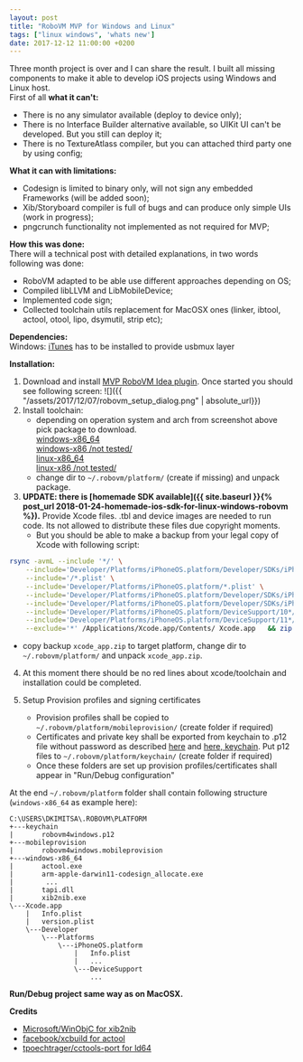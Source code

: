 ```yaml
---
layout: post
title: "RoboVM MVP for Windows and Linux"
tags: ["linux windows", 'whats new']
date: 2017-12-12 11:00:00 +0200
---
```

Three month project is over and I can share the result. I built all missing components to make it able to develop iOS projects using Windows and Linux host.  
First of all **what it can't:**  
<!-- more -->

- There is no any simulator available (deploy to device only);
- There is no Interface Builder alternative available, so UIKit UI can't be developed. But you still can deploy it;
- There is no TextureAtlass compiler, but you can attached third party one by using config;

**What it can with limitations:**
- Codesign is limited to binary only, will not sign any embedded Frameworks (will be added soon);
- Xib/Storyboard compiler is full of bugs and can produce only simple UIs (work in progress);
- pngcrunch functionality not implemented as not required for MVP;

**How this was done:**  
There will a technical post with detailed explanations, in two words following was done:
- RoboVM adapted to be able use different approaches depending on OS;
- Compiled libLLVM and LibMobileDevice;
- Implemented code sign;
- Collected toolchain utils replacement for MacOSX ones (linker, ibtool, actool, otool, lipo, dsymutil, strip etc);

**Dependencies:**  
Windows: [iTunes](https://www.apple.com/lae/itunes/download/) has to be installed to provide usbmux layer

**Installation:**  
1. Download and install [MVP RoboVM Idea plugin](https://goo.gl/WxVuM3). Once started you should see following screen:
![]({{ "/assets/2017/12/07/robovm_setup_dialog.png" | absolute_url}})
2. Install toolchain:
   - depending on operation system and arch from screenshot above pick package to download.  
   [windows-x86_64](https://goo.gl/wbz5WJ)  
   [windows-x86 /not tested/](https://goo.gl/zqM4Lg)  
   [linux-x86_64](https://goo.gl/MU7tMW)  
   [linux-x86 /not tested/](https://goo.gl/TemZDA)  
   - change dir to `~/.robovm/platform/` (create if missing) and unpack package.
3. **UPDATE: there is [homemade SDK available]({{ site.baseurl }}{% post_url 2018-01-24-homemade-ios-sdk-for-linux-windows-robovm %}).**  Provide Xcode files. .tbl and device images are needed to run code. Its not allowed to distribute these files due copyright moments.
   - But you should be able to make a backup from your legal copy of Xcode with following script:
```bash
rsync -avmL --include '*/' \
    --include='Developer/Platforms/iPhoneOS.platform/Developer/SDKs/iPhoneOS.sdk/**/*.tbd' \
    --include='/*.plist' \
    --include='Developer/Platforms/iPhoneOS.platform/*.plist' \
    --include='Developer/Platforms/iPhoneOS.platform/Developer/SDKs/iPhoneOS.sdk/*.plist' \
    --include='Developer/Platforms/iPhoneOS.platform/Developer/SDKs/iPhoneOS.sdk/System/Library/CoreServices/*.plist' \
    --include='Developer/Platforms/iPhoneOS.platform/DeviceSupport/10*/*' \
    --include='Developer/Platforms/iPhoneOS.platform/DeviceSupport/11*/*' \
    --exclude='*' /Applications/Xcode.app/Contents/ Xcode.app   && zip -r xcode_app Xcode.app
```
   - copy backup `xcode_app.zip` to target platform, change dir to `~/.robovm/platform/` and unpack `xcode_app.zip`.
4. At this moment there should be no red lines about xcode/toolchain and installation could be completed.

5. Setup Provision profiles and signing certificates  
   - Provision profiles shall be copied to `~/.robovm/platform/mobileprovision/` (create folder if required)
   - Certificates and private key shall be exported from keychain to .p12 file without password as described [here](https://developer.apple.com/library/content/documentation/IDEs/Conceptual/AppDistributionGuide/MaintainingCertificates/MaintainingCertificates.html#//apple_ref/doc/uid/TP40012582-CH31-SW15) and [here, keychain](https://www.raywenderlich.com/3443/apple-push-notification-services-tutorial-for-ios-part-12/keychain-access-3-export-private-key). Put p12 files to `~/.robovm/platform/keychain/` (create folder if required)  
   - Once these folders are set up provision profiles/certificates shall appear in "Run/Debug configuration"

At the end `~/.robovm/platform` folder shall contain following structure (`windows-x86_64` as example here):
```
C:\USERS\DKIMITSA\.ROBOVM\PLATFORM
+---keychain
|       robovm4windows.p12
+---mobileprovision
|       robovm4windows.mobileprovision
+---windows-x86_64
|       actool.exe
|       arm-apple-darwin11-codesign_allocate.exe
|        ...
|       tapi.dll
|       xib2nib.exe
\---Xcode.app
    |   Info.plist
    |   version.plist
    \---Developer
        \---Platforms
            \---iPhoneOS.platform
                |   Info.plist
                |   ...
                \---DeviceSupport
                    ...
```

**Run/Debug project same way as on MacOSX.**

**Credits**
- [Microsoft/WinObjC for xib2nib](https://github.com/Microsoft/WinObjC)
- [facebook/xcbuild for actool](https://github.com/facebook/xcbuild)
- [tpoechtrager/cctools-port for ld64](https://github.com/tpoechtrager/cctools-port)
